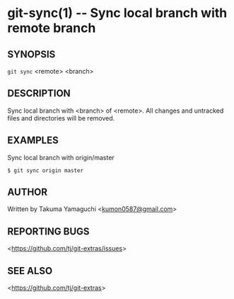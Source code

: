 git-sync(1) -- Sync local branch with remote branch
=================================================================

## SYNOPSIS

  `git sync` &lt;remote&gt; &lt;branch&gt;

## DESCRIPTION

  Sync local branch with &lt;branch&gt; of &lt;remote&gt;.
  All changes and untracked files and directories will be removed.

## EXAMPLES

  Sync local branch with origin/master

    $ git sync origin master

## AUTHOR

Written by Takuma Yamaguchi &lt;<kumon0587@gmail.com>&gt;

## REPORTING BUGS

&lt;<https://github.com/tj/git-extras/issues>&gt;

## SEE ALSO

&lt;<https://github.com/tj/git-extras>&gt;

